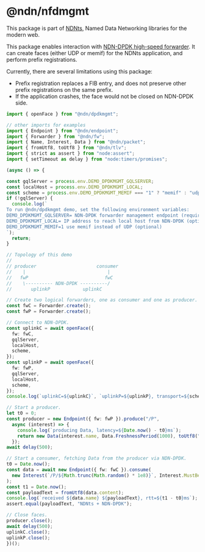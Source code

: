 # @ndn/nfdmgmt

This package is part of [NDNts](https://yoursunny.com/p/NDNts/), Named Data Networking libraries for the modern web.

This package enables interaction with [NDN-DPDK high-speed forwarder](https://github.com/usnistgov/ndn-dpdk).
It can create faces (either UDP or memif) for the NDNts application, and perform prefix registrations.

Currently, there are several limitations using this package:

* Prefix registration replaces a FIB entry, and does not preserve other prefix registrations on the same prefix.
* If the application crashes, the face would not be closed on NDN-DPDK side.

```ts
import { openFace } from "@ndn/dpdkmgmt";

// other imports for examples
import { Endpoint } from "@ndn/endpoint";
import { Forwarder } from "@ndn/fw";
import { Name, Interest, Data } from "@ndn/packet";
import { fromUtf8, toUtf8 } from "@ndn/tlv";
import { strict as assert } from "node:assert";
import { setTimeout as delay } from "node:timers/promises";

(async () => {

const gqlServer = process.env.DEMO_DPDKMGMT_GQLSERVER;
const localHost = process.env.DEMO_DPDKMGMT_LOCAL;
const scheme = process.env.DEMO_DPDKMGMT_MEMIF === "1" ? "memif" : "udp";
if (!gqlServer) {
  console.log(`
To run @ndn/dpdkmgmt demo, set the following environment variables:
DEMO_DPDKMGMT_GQLSERVER= NDN-DPDK forwarder management endpoint (required)
DEMO_DPDKMGMT_LOCAL= IP address to reach local host from NDN-DPDK (optional)
DEMO_DPDKMGMT_MEMIF=1 use memif instead of UDP (optional)
`);
  return;
}

// Topology of this demo
//
// producer                      consumer
//    |                              |
//   fwP                            fwC
//    \---------- NDN-DPDK ----------/
//       uplinkP            uplinkC

// Create two logical forwarders, one as consumer and one as producer.
const fwC = Forwarder.create();
const fwP = Forwarder.create();

// Connect to NDN-DPDK.
const uplinkC = await openFace({
  fw: fwC,
  gqlServer,
  localHost,
  scheme,
});
const uplinkP = await openFace({
  fw: fwP,
  gqlServer,
  localHost,
  scheme,
});
console.log(`uplinkC=${uplinkC}`, `uplinkP=${uplinkP}, transport=${scheme}`);

// Start a producer.
let t0 = 0;
const producer = new Endpoint({ fw: fwP }).produce("/P",
  async (interest) => {
    console.log(`producing Data, latency=${Date.now() - t0}ms`);
    return new Data(interest.name, Data.FreshnessPeriod(1000), toUtf8("NDNts + NDN-DPDK"));
  });
await delay(500);

// Start a consumer, fetching Data from the producer via NDN-DPDK.
t0 = Date.now();
const data = await new Endpoint({ fw: fwC }).consume(
  new Interest(`/P/${Math.trunc(Math.random() * 1e8)}`, Interest.MustBeFresh),
);
const t1 = Date.now();
const payloadText = fromUtf8(data.content);
console.log(`received ${data.name} ${payloadText}, rtt=${t1 - t0}ms`);
assert.equal(payloadText, "NDNts + NDN-DPDK");

// Close faces.
producer.close();
await delay(500);
uplinkC.close();
uplinkP.close();
})();
```
